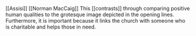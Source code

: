 [[Assisi]] [[Norman MacCaig]]
This [[contrasts]] through comparing positive human qualities to the grotesque image depicted in the opening lines. 
Furthermore, it is important because it links the church with someone who is charitable and helps those in need.
